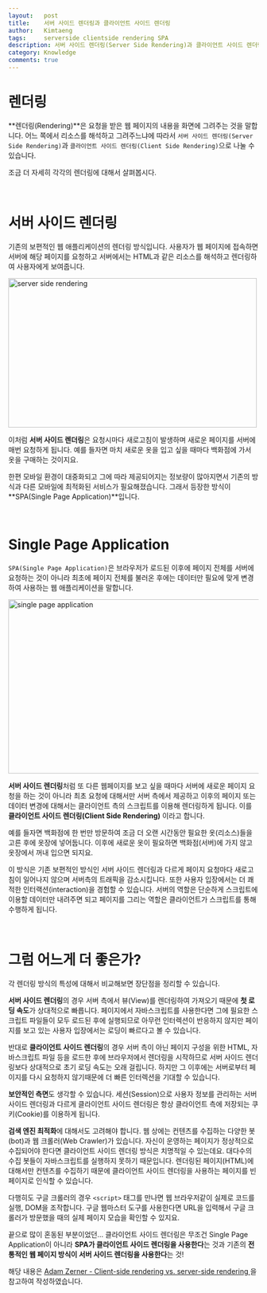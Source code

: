 ```yaml
---
layout:   post
title:    서버 사이드 렌더링과 클라이언트 사이드 렌더링
author:   Kimtaeng
tags: 	  serverside clientside rendering SPA
description: 서버 사이드 렌더링(Server Side Rendering)과 클라이언트 사이드 렌더링(Client Side Rendering)은 어떤 차이가 있을까? 
category: Knowledge
comments: true
---
```


# 렌더링

**렌더링(Rendering)**은 요청을 받은 웹 페이지의 내용을 화면에 그려주는 것을 말합니다.
어느 쪽에서 리소스를 해석하고 그려주느냐에 따라서 ```서버 사이드 렌더링(Server Side Rendering)```과
```클라이언트 사이드 렌더링(Client Side Rendering)```으로 나눌 수 있습니다.

조금 더 자세히 각각의 렌더링에 대해서 살펴봅시다.

<br/>

# 서버 사이드 렌더링

기존의 보편적인 웹 애플리케이션의 렌더링 방식입니다. 사용자가 웹 페이지에 접속하면 서버에 해당 페이지를 요청하고
서버에서는 HTML과 같은 리소스를 해석하고 렌더링하여 사용자에게 보여줍니다.

<img class="post_image" src="{{ site.baseurl }}/img/post/2018-11-26-server-side-rendering-client-vs-side-rendering-1.png" width="500" height="300" alt="server side rendering"/>

이처럼 **서버 사이드 렌더링**은 요청시마다 새로고침이 발생하며 새로운 페이지를 서버에 매번 요청하게 됩니다.
예를 들자면 마치 새로운 옷을 입고 싶을 때마다 백화점에 가서 옷을 구매하는 것이지요.

한편 모바일 환경이 대중화되고 그에 따라 제공되어지는 정보량이 많아지면서 기존의 방식과
다른 모바일에 최적화된 서비스가 필요해졌습니다. 그래서 등장한 방식이 **SPA(Single Page Application)**입니다.

<br/>

# Single Page Application

```SPA(Single Page Application)```은 브라우저가 로드된 이후에 페이지 전체를 서버에 요청하는 것이 아니라
최초에 페이지 전체를 불러온 후에는 데이터만 필요에 맞게 변경하여 사용하는 웹 애플리케이션을 말합니다.

<img class="post_image" src="{{ site.baseurl }}/img/post/2018-11-26-server-side-rendering-client-vs-side-rendering-2.png" width="550" height="350" alt="single page application"/>

**서버 사이드 렌더링**처럼 또 다른 웹페이지를 보고 싶을 때마다 서버에 새로운 페이지 요청을 하는 것이 아니라
최초 요청에 대해서만 서버 측에서 제공하고 이후의 페이지 또는 데이터 변경에 대해서는 클라이언트 측의 스크립트를 이용해
렌더링하게 됩니다. 이를 **클라이언트 사이드 렌더링(Client Side Rendering)** 이라고 합니다.

예를 들자면 백화점에 한 번만 방문하여 조금 더 오랜 시간동안 필요한 옷(리소스)들을 고른 후에 옷장에 넣어둡니다.
이후에 새로운 옷이 필요하면 백화점(서버)에 가지 않고 옷장에서 꺼내 입으면 되지요.

이 방식은 기존 보편적인 방식인 서버 사이드 렌더링과 다르게 페이지 요청마다 새로고침이 일어나지 않으며 서버측의 트래픽을 감소시킵니다.
또한 사용자 입장에서는 더 쾌적한 인터랙션(interaction)을 경험할 수 있습니다. 서버의 역할은 단순하게 스크립트에 이용할 데이터만 내려주면 되고
페이지를 그리는 역할은 클라이언트가 스크립트를 통해 수행하게 됩니다.

<br/>

# 그럼 어느게 더 좋은가?

각 렌더링 방식의 특성에 대해서 비교해보면 장단점을 정리할 수 있습니다.

**서버 사이드 렌더링**의 경우 서버 측에서 뷰(View)를 렌더링하여 가져오기 때문에 **첫 로딩 속도**가 상대적으로 빠릅니다.
페이지에서 자바스크립트를 사용한다면 그에 필요한 스크립트 파일들이 모두 로드된 후에 실행되므로 아무런 인터렉션이 반응하지 않지만
페이지를 보고 있는 사용자 입장에서는 로딩이 빠르다고 볼 수 있습니다.

반대로 **클라이언트 사이드 렌더링**의 경우 서버 측이 아닌 페이지 구성을 위한 HTML, 자바스크립트 파일 등을 로드한 후에 브라우저에서 렌더링을
시작하므로 서버 사이드 렌더링보다 상대적으로 초기 로딩 속도는 오래 걸립니다. 하지만 그 이후에는 서버로부터 페이지를 다시 요청하지 않기때문에
더 빠른 인터렉션을 기대할 수 있습니다.

**보안적인 측면**도 생각할 수 있습니다. 세션(Session)으로 사용자 정보를 관리하는 서버 사이드 렌더링과 다르게
클라이언트 사이드 렌더링은 항상 클라이언트 측에 저장되는 쿠키(Cookie)를 이용하게 됩니다.

**검색 엔진 최적화**에 대해서도 고려해야 합니다. 웹 상에는 컨텐츠를 수집하는 다양한 봇(bot)과 웹 크롤러(Web Crawler)가 있습니다.
자신이 운영하는 페이지가 정상적으로 수집되어야 한다면 클라이언트 사이드 렌더링 방식은 치명적일 수 있는데요.
대다수의 수집 봇들이 자바스크립트를 실행하지 못하기 때문입니다. 렌더링된 페이지(HTML)에 대해서만 컨텐츠를 수집하기 때문에
클라이언트 사이드 렌더링을 사용하는 페이지를 빈 페이지로 인식할 수 있습니다.

다행히도 구글 크롤러의 경우 ```<script>``` 태그를 만나면 웹 브라우저같이 실제로 코드를 실행, DOM을 조작합니다.
구글 웹마스터 도구를 사용한다면 URL을 입력해서 구글 크롤러가 방문했을 때의 실제 페이지 모습을 확인할 수 있지요.

끝으로 많이 혼동된 부분이었던... 클라이언트 사이드 렌더링은 무조건 Single Page Application이 아니라
**SPA가 클라이언트 사이드 렌더링을 사용한다**는 것과 기존의 **전통적인 웹 페이지 방식이 서버 사이드 렌더링을 사용한다**는 것!

<div class="post_caption">해당 내용은
<a href="https://medium.com/@adamzerner/client-side-rendering-vs-server-side-rendering-a32d2cf3bfcc"
rel="nofollow" target="_blank"> Adam Zerner - Client-side rendering vs. server-side rendering </a>을 참고하여 작성하였습니다.</div>